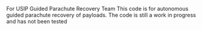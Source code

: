 For USIP Guided Parachute Recovery Team 
This code is for autonomous guided parachute recovery of payloads.
The code is still a work in progress and has not been tested 
